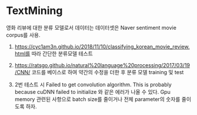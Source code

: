 # TextMining

영화 리뷰에 대한 분류 모델로서 데이터는 데이터셋은 Naver sentiment movie corpus를 사용.
1. https://cyc1am3n.github.io/2018/11/10/classifying_korean_movie_review.html를 따라 간단한 분류모델 테스트
2. https://ratsgo.github.io/natural%20language%20processing/2017/03/19/CNN/  코드를 베이스로 하여 약간의 수정을 더한 후 분류 모델 training 및 test

3. 2번 테스트 시  Failed to get convolution algorithm. This is probably because cuDNN failed to initialize 와 같은 에러가 나올 수 있다. 
   Gpu memory 관련된 사항으로 batch size를 줄이거나 전체 parameter의 숫자를 줄이도록 하자.

